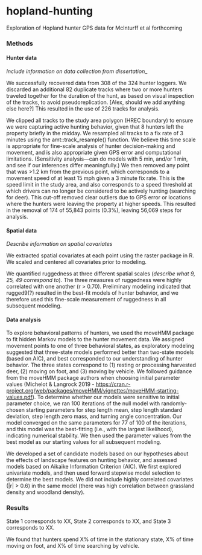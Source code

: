 # hopland-hunting
Exploration of Hopland hunter GPS data for McInturff et al forthcoming

### Methods

#### Hunter data

_Include information on data collection from dissertation__

We successfully recovered data from 308 of the 324 hunter loggers. We discarded an additional 82 duplicate tracks where two or more hunters traveled together for the duration of the hunt, as based on visual inspection of the tracks, to avoid pseudoreplication. [Alex, should we add anything else here?] This resulted in the use of 226 tracks for analysis.

We clipped all tracks to the study area polygon (HREC boundary) to ensure we were capturing active hunting behavior, given that 8 hunters left the property briefly in the midday. We resampled all tracks to a fix rate of 3 minutes using the amt::track_resample() function. We believe this time scale is appropriate for fine-scale analysis of hunter decision-making and movement, and is also appropriate given GPS error and computational limitations. (Sensitivity analysis—can do models with 5 min, and/or 1 min, and see if our inferences differ meaningfully.) We then removed any point that was >1.2 km from the previous point, which corresponds to a movement speed of at least 15 mph given a 3 minute fix rate. This is the speed limit in the study area, and also corresponds to a speed threshold at which drivers can no longer be considered to be actively hunting (searching for deer). This cut-off removed clear outliers due to GPS error or locations where the hunters were leaving the property at higher speeds. This resulted in the removal of 174 of 55,843 points (0.3%), leaving 56,069 steps for analysis. 


#### Spatial data

_Describe information on spatial covariates_

We extracted spatial covariates at each point using the raster package in R. We scaled and centered all covariates prior to modeling. 

We quantified ruggedness at three different spatial scales (_describe what 9, 25, 49 correspond to_). The three measures of ruggedness were highly correlated with one another (r > 0.70). Preliminary modeling indicated that rugged9(?) resulted in the best-fit models of hunter behavior, and we therefore used this fine-scale measurement of ruggedness in all subsequent modeling.

#### Data analysis

To explore behavioral patterns of hunters, we used the moveHMM package to fit hidden Markov models to the hunter movement data. We assigned movement points to one of three behavioral states, as exploratory modeling suggested that three-state models performed better than two-state models (based on AIC), and best corresponded to our understanding of hunter behavior. The three states correspond to (1) resting or processing harvested deer, (2) moving on foot, and (3) moving by vehicle. We followed guidance from the moveHMM package authors when choosing initial parameter values (Michelot & Langrock 2019 - https://cran.r-project.org/web/packages/moveHMM/vignettes/moveHMM-starting-values.pdf). To determine whether our models were sensitive to initial parameter choice, we ran 100 iterations of the null model with randomly-chosen starting parameters for step length mean, step length standard deviation, step length zero mass, and turning angle concentration. Our model converged on the same parameters for 77 of 100 of the iterations, and this model was the best-fitting (i.e., with the largest likelihood), indicating numerical stability. We then used the parameter values from the best model as our starting values for all subsequent modeling.

We developed a set of candidate models based on our hypotheses about the effects of landscape features on hunting behavior, and assessed models based on Aikaike Information Criterion (AIC). We first explored univariate models, and then used forward stepwise model selection to determine the best models. We did not include highly correlated covariates (|r| > 0.6) in the same model (there was high correlation between grassland density and woodland density).

### Results

State 1 corresponds to XX, State 2 corresponds to XX, and State 3 corresponds to XX.

We found that hunters spend X% of time in the stationary state, X% of time moving on foot, and X% of time searching by vehicle.
